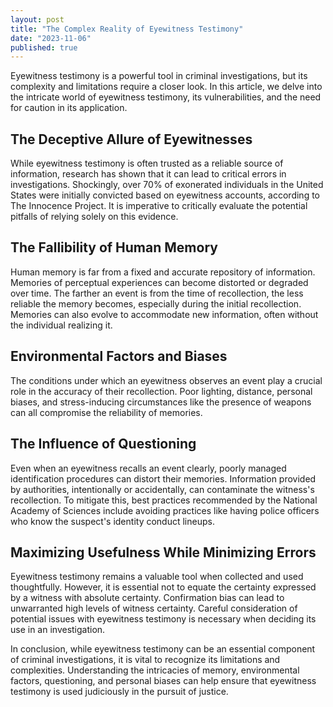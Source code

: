 ```yaml
---
layout: post
title: "The Complex Reality of Eyewitness Testimony"
date: "2023-11-06"
published: true
---
```


               
Eyewitness testimony is a powerful tool in criminal investigations, but its complexity and limitations require a closer look. In this article, we delve into the intricate world of eyewitness testimony, its vulnerabilities, and the need for caution in its application.

## The Deceptive Allure of Eyewitnesses

While eyewitness testimony is often trusted as a reliable source of information, research has shown that it can lead to critical errors in investigations. Shockingly, over 70% of exonerated individuals in the United States were initially convicted based on eyewitness accounts, according to The Innocence Project. It is imperative to critically evaluate the potential pitfalls of relying solely on this evidence.

## The Fallibility of Human Memory

Human memory is far from a fixed and accurate repository of information. Memories of perceptual experiences can become distorted or degraded over time. The farther an event is from the time of recollection, the less reliable the memory becomes, especially during the initial recollection. Memories can also evolve to accommodate new information, often without the individual realizing it.

## Environmental Factors and Biases

The conditions under which an eyewitness observes an event play a crucial role in the accuracy of their recollection. Poor lighting, distance, personal biases, and stress-inducing circumstances like the presence of weapons can all compromise the reliability of memories.

## The Influence of Questioning

Even when an eyewitness recalls an event clearly, poorly managed identification procedures can distort their memories. Information provided by authorities, intentionally or accidentally, can contaminate the witness's recollection. To mitigate this, best practices recommended by the National Academy of Sciences include avoiding practices like having police officers who know the suspect's identity conduct lineups.

## Maximizing Usefulness While Minimizing Errors

Eyewitness testimony remains a valuable tool when collected and used thoughtfully. However, it is essential not to equate the certainty expressed by a witness with absolute certainty. Confirmation bias can lead to unwarranted high levels of witness certainty. Careful consideration of potential issues with eyewitness testimony is necessary when deciding its use in an investigation.

In conclusion, while eyewitness testimony can be an essential component of criminal investigations, it is vital to recognize its limitations and complexities. Understanding the intricacies of memory, environmental factors, questioning, and personal biases can help ensure that eyewitness testimony is used judiciously in the pursuit of justice.
